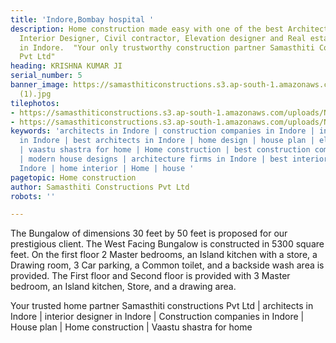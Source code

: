```yaml
---
title: 'Indore,Bombay hospital '
description: Home construction made easy with one of the best Architects, Engineer,
  Interior Designer, Civil contractor, Elevation designer and Real estate companies
  in Indore.  "Your only trustworthy construction partner Samasthiti Constructions
  Pvt Ltd"
heading: KRISHNA KUMAR JI
serial_number: 5
banner_image: https://samasthiticonstructions.s3.ap-south-1.amazonaws.com/uploads/N11
  (1).jpg
tilephotos:
- https://samasthiticonstructions.s3.ap-south-1.amazonaws.com/uploads/N11 (1).jpg
- https://samasthiticonstructions.s3.ap-south-1.amazonaws.com/uploads/N22 (1).jpg
keywords: 'architects in Indore | construction companies in Indore | interior designer
  in Indore | best architects in Indore | home design | house plan | elevation design
  | vaastu shastra for home | Home construction | best construction companies in Indore
  | modern house designs | architecture firms in Indore | best interior designer in
  Indore | home interior | Home | house '
pagetopic: Home construction
author: Samasthiti Constructions Pvt Ltd
robots: ''

---
```

The Bungalow of dimensions 30 feet by 50 feet is proposed for our prestigious client. The West Facing Bungalow is constructed in 5300 square feet. On the first floor 2 Master bedrooms, an Island kitchen with a store, a Drawing room, 3 Car parking, a Common toilet, and a backside wash area is provided. The First floor and Second floor is provided with 3 Master bedroom, an Island kitchen, Store, and a drawing area.

Your trusted home partner Samasthiti constructions Pvt Ltd | architects in Indore | interior designer in Indore | Construction companies in Indore | House plan | Home construction | Vaastu shastra for home